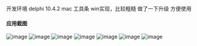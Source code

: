 

开发环境 delphi 10.4.2
mac 工具条 win实现，比较粗糙 做了一下升级 方便使用
#### 应用截图
![image](https://github.com/msfm2018/win_mac_tool/blob/v2.2/b.png)
![image](https://github.com/msfm2018/win_mac_tool/blob/v2.2/a.png)
![image](https://github.com/msfm2018/win_mac_tool/blob/v2.2/c.png)
![image](https://github.com/msfm2018/win_mac_tool/blob/v3.1/a12.png)
![image](https://github.com/msfm2018/win_mac_tool/blob/v4.0/image/a01.png)
![image](https://github.com/msfm2018/win_mac_tool/blob/v3.9/image/t2.png)
![image](https://github.com/msfm2018/win_mac_tool/blob/v3.9/image/t1.png)
